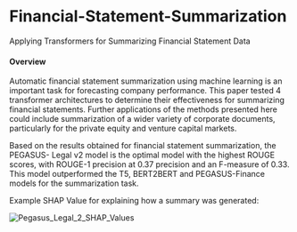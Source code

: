 # Financial-Statement-Summarization
Applying Transformers for Summarizing Financial Statement Data

#### Overview
Automatic financial statement summarization using machine learning is
an important task for forecasting company performance. This paper tested
4 transformer architectures to determine their effectiveness for summarizing
financial statements. Further applications of the methods presented here could
include summarization of a wider variety of corporate documents, particularly
for the private equity and venture capital markets.

Based on the results obtained for financial statement summarization, the PEGASUS-
Legal v2 model is the optimal model with the highest ROUGE scores, with ROUGE-1
precision at 0.37 precision and an F-measure of 0.33. This model outperformed the
T5, BERT2BERT and PEGASUS-Finance models for the summarization task.

Example SHAP Value for explaining how a summary was generated:

![Pegasus_Legal_2_SHAP_Values](https://user-images.githubusercontent.com/33669038/120719515-685e0f80-c498-11eb-8a0c-2506a070d3da.PNG)

